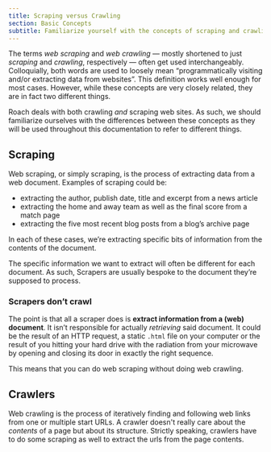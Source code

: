 ```yaml
---
title: Scraping versus Crawling
section: Basic Concepts
subtitle: Familiarize yourself with the concepts of scraping and crawling as they will be used a lot in this documentation.
---
```


The terms _web scraping_ and _web crawling_ — mostly shortened to just _scraping_ and _crawling_, respectively — often get used interchangeably. Colloquially, both words are used to loosely mean “programmatically visiting and/or extracting data from websites”. This definition works well enough for most cases. However, while these concepts are very closely related, they are in fact two different things.

Roach deals with both crawling _and_ scraping web sites. As such, we should familiarize ourselves with the differences between these concepts as they will be used throughout this documentation to refer to different things.

## Scraping

Web scraping, or simply scraping, is the process of extracting data from a web document. Examples of scraping could be:

- extracting the author, publish date, title and excerpt from a news article
- extracting the home and away team as well as the final score from a match page
- extracting the five most recent blog posts from a blog’s archive page

In each of these cases, we’re extracting specific bits of information from the contents of the document.

The specific information we want to extract will often be different for each document. As such, Scrapers are usually bespoke to the document they’re supposed to process.

### Scrapers don’t crawl

The point is that all a scraper does is **extract information from a (web) document**. It isn’t responsible for actually _retrieving_ said document. It could be the result of an HTTP request, a static `.html` file on your computer or the result of you hitting your hard drive with the radiation from your microwave by opening and closing its door in exactly the right sequence.

This means that you can do web scraping without doing web crawling.

## Crawlers

Web crawling is the process of iteratively finding and following web links from one or multiple start URLs. A crawler doesn't really care about the _contents_ of a page but about its structure. Strictly speaking, crawlers have to do some scraping as well to extract the urls from the page contents.
